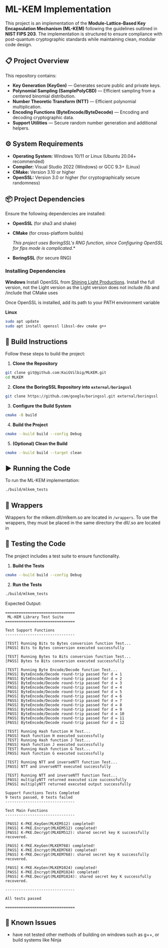 ﻿# ML-KEM Implementation

This project is an implementation of the **Module-Lattice-Based Key Encapsulation Mechanism (ML-KEM)** following the guidelines outlined in **NIST FIPS 203**. The implementation is structured to ensure compliance with post-quantum cryptographic standards while maintaining clean, modular code design.

## 📋 Project Overview
This repository contains:
- **Key Generation (KeyGen)** — Generates secure public and private keys.
- **Polynomial Sampling (SamplePolyCBD)** — Efficient sampling from a centered binomial distribution.
- **Number Theoretic Transform (NTT)** — Efficient polynomial multiplication.
- **Encoding Functions (ByteEncode/ByteDecode)** — Encoding and decoding cryptographic data.
- **Support Utilities** — Secure random number generation and additional helpers.

## ⚙️ System Requirements
- **Operating System:** Windows 10/11 or Linux (Ubuntu 20.04+ recommended)
- **Compiler:** Visual Studio 2022 (Windows) or GCC 9.3+ (Linux)
- **CMake:** Version 3.10 or higher
- **OpenSSL:** Version 3.0 or higher (for cryptographically secure randomness)

## 📦 Project Dependencies
Ensure the following dependencies are installed:
- **OpenSSL** (for sha3 and shake)
- **CMake** (for cross-platform builds)

  *This project uses BoringSSL's RNG function, since Configuring OpenSSL for fips mode is complicated.**
- **BoringSSL** (for secure RNG)

### Installing Dependencies
**Windows**
Install OpenSSL from [Shining Light Productions](https://slproweb.com/products/Win32OpenSSL.html).
Install the full version, not the Light version as the Light version does not include /lib and /include that 
CMake uses

Once OpenSSL is installed, add its path to your PATH environment variable

**Linux**
```sh
sudo apt update
sudo apt install openssl libssl-dev cmake g++
```

## 🚀 Build Instructions
Follow these steps to build the project:

1. **Clone the Repository**
```sh
git clone git@github.com:KaiGVilbig/MLKEM.git
cd MLKEM
```

2. **Clone the BoringSSL Repository into `external/boringssl`**
```sh
git clone https://github.com/google/boringssl.git external/boringssl
```

3. **Configure the Build System**
```sh
cmake -B build
```

4. **Build the Project**
```sh
cmake --build build --config Debug
```

5. **(Optional) Clean the Build**
```sh
cmake --build build --target clean
```

## ▶️ Running the Code
To run the ML-KEM implementation:

```sh
./build/mlkem_tests
```

## 🎁 Wrappers
Wrappers for the mlkem.dll/mlkem.so are located in `/wrappers`. To use the wrappers, they must be placed in the same directory the dll/.so are located in

## 🧪 Testing the Code
The project includes a test suite to ensure functionality.

1. **Build the Tests**
```sh
cmake --build build --config Debug
```

2. **Run the Tests**
```sh
./build/mlkem_tests
```

Expected Output:
```
===============================
 ML-KEM Library Test Suite
===============================

Test Support Functions
-------------------------------

[TEST] Running Bits to Bytes conversion function Test...
[PASS] Bits to Bytes conversion executed successfully

[TEST] Running Bytes to Bits conversion function Test...
[PASS] Bytes to Bits conversion executed successfully

[TEST] Running Byte Encode/Decode function Test...
[PASS] ByteEncode/Decode round-trip passed for d = 1
[PASS] ByteEncode/Decode round-trip passed for d = 2
[PASS] ByteEncode/Decode round-trip passed for d = 3
[PASS] ByteEncode/Decode round-trip passed for d = 4
[PASS] ByteEncode/Decode round-trip passed for d = 5
[PASS] ByteEncode/Decode round-trip passed for d = 6
[PASS] ByteEncode/Decode round-trip passed for d = 7
[PASS] ByteEncode/Decode round-trip passed for d = 8
[PASS] ByteEncode/Decode round-trip passed for d = 9
[PASS] ByteEncode/Decode round-trip passed for d = 10
[PASS] ByteEncode/Decode round-trip passed for d = 11
[PASS] ByteEncode/Decode round-trip passed for d = 12

[TEST] Running Hash function H Test...
[PASS] Hash function H executed successfully
[TEST] Running Hash function J Test...
[PASS] Hash function J executed successfully
[TEST] Running Hash function G Test...
[PASS] Hash function G executed successfully

[TEST] Running NTT and inverseNTT function Test...
[PASS] NTT and inverseNTT executed successfully

[TEST] Running NTT and inverseNTT function Test...
[PASS] multiplyNTT returned executed size successfully
[PASS] multiplyNTT returned executed output successfully

Support Functions Tests Completed
9 tests passed, 0 tests failed
-------------------------------

Test Main Functions
-------------------------------

[PASS] K-PKE.KeyGen(MLKEM512) completed!
[PASS] K-PKE.Encrypt(MLKEM512) completed!
[PASS] K-PKE.Decrypt(MLKEM512): shared secret key K successfully recovered.

[PASS] K-PKE.KeyGen(MLKEM768) completed!
[PASS] K-PKE.Encrypt(MLKEM768) completed!
[PASS] K-PKE.Decrypt(MLKEM768): shared secret key K successfully recovered.

[PASS] K-PKE.KeyGen(MLKEM1024) completed!
[PASS] K-PKE.Encrypt(MLKEM1024) completed!
[PASS] K-PKE.Decrypt(MLKEM1024): shared secret key K successfully recovered.

-------------------------------

All tests passed

===============================
```

## 📄 Known Issues
- have not tested other methods of building on windows such as g++, or build systems like Ninja